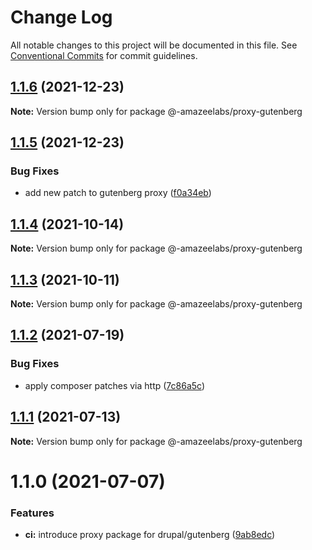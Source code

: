 # Change Log

All notable changes to this project will be documented in this file.
See [Conventional Commits](https://conventionalcommits.org) for commit guidelines.

## [1.1.6](https://github.com/AmazeeLabs/silverback-mono/compare/@-amazeelabs/proxy-gutenberg@1.1.5...@-amazeelabs/proxy-gutenberg@1.1.6) (2021-12-23)

**Note:** Version bump only for package @-amazeelabs/proxy-gutenberg





## [1.1.5](https://github.com/AmazeeLabs/silverback-mono/compare/@-amazeelabs/proxy-gutenberg@1.1.4...@-amazeelabs/proxy-gutenberg@1.1.5) (2021-12-23)


### Bug Fixes

* add new patch to gutenberg proxy ([f0a34eb](https://github.com/AmazeeLabs/silverback-mono/commit/f0a34eb56faac2aa7bb1148aca1e4ce108da8597))





## [1.1.4](https://github.com/AmazeeLabs/silverback-mono/compare/@-amazeelabs/proxy-gutenberg@1.1.3...@-amazeelabs/proxy-gutenberg@1.1.4) (2021-10-14)

**Note:** Version bump only for package @-amazeelabs/proxy-gutenberg





## [1.1.3](https://github.com/AmazeeLabs/silverback-mono/compare/@-amazeelabs/proxy-gutenberg@1.1.2...@-amazeelabs/proxy-gutenberg@1.1.3) (2021-10-11)

**Note:** Version bump only for package @-amazeelabs/proxy-gutenberg





## [1.1.2](https://github.com/AmazeeLabs/silverback-mono/compare/@-amazeelabs/proxy-gutenberg@1.1.1...@-amazeelabs/proxy-gutenberg@1.1.2) (2021-07-19)


### Bug Fixes

* apply composer patches via http ([7c86a5c](https://github.com/AmazeeLabs/silverback-mono/commit/7c86a5c31648e8348c7b21b9d0af4784e4040302))





## [1.1.1](https://github.com/AmazeeLabs/silverback-mono/compare/@-amazeelabs/proxy-gutenberg@1.1.0...@-amazeelabs/proxy-gutenberg@1.1.1) (2021-07-13)

**Note:** Version bump only for package @-amazeelabs/proxy-gutenberg





# 1.1.0 (2021-07-07)


### Features

* **ci:** introduce proxy package for drupal/gutenberg ([9ab8edc](https://github.com/AmazeeLabs/silverback-mono/commit/9ab8edc238e677e5abe021b43639c3ca2882a408))
